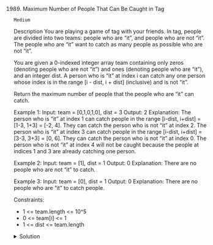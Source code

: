 1989. Maximum Number of People That Can Be Caught in Tag

`Medium`

Description
You are playing a game of tag with your friends. In tag, people are divided into two teams: people who are “it”, and people who are not “it”. The people who are “it” want to catch as many people as possible who are not “it”.

You are given a 0-indexed integer array team containing only zeros (denoting people who are not “it”) and ones (denoting people who are “it”), and an integer dist. A person who is “it” at index i can catch any one person whose index is in the range [i - dist, i + dist] (inclusive) and is not “it”.

Return the maximum number of people that the people who are “it” can catch.

Example 1:
Input: team = [0,1,0,1,0], dist = 3
Output: 2
Explanation:
The person who is “it” at index 1 can catch people in the range [i-dist, i+dist] = [1-3, 1+3] = [-2, 4].
They can catch the person who is not “it” at index 2.
The person who is “it” at index 3 can catch people in the range [i-dist, i+dist] = [3-3, 3+3] = [0, 6].
They can catch the person who is not “it” at index 0.
The person who is not “it” at index 4 will not be caught because the people at indices 1 and 3 are already catching one person.

Example 2:
Input: team = [1], dist = 1
Output: 0
Explanation:
There are no people who are not “it” to catch.

Example 3:
Input: team = [0], dist = 1
Output: 0
Explanation:
There are no people who are “it” to catch people.

Constraints:

- 1 <= team.length <= 10^5
- 0 <= team[i] <= 1
- 1 <= dist <= team.length

<details>
<summary>Solution</summary>

[HuifengGuan](https://github.com/wisdompeak/LeetCode/tree/master/Two_Pointers/1989.Maximum-Number-of-People-That-Can-Be-Caught-in-Tag)
</details>